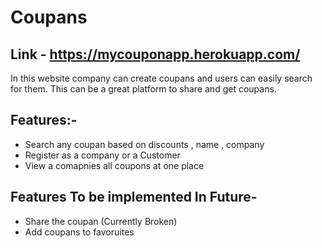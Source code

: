 # Coupans
## Link - https://mycouponapp.herokuapp.com/
In this website company can create coupans and users can easily search for them. This can be a great platform to share and get coupans.
## Features:-
* Search any coupan based on discounts , name , company
* Register as a company or a Customer
* View a comapnies all coupons at one place

## Features To be implemented In Future-
* Share the coupan (Currently Broken)
* Add coupans to favoruites
